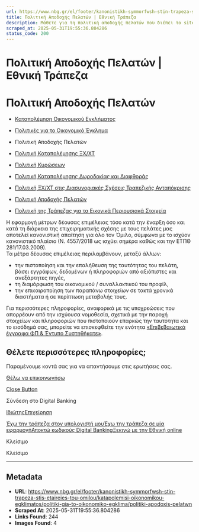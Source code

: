 ```yaml
---
url: https://www.nbg.gr/el/footer/kanonistikh-symmorfwsh-stin-trapeza-stis-etaireies-tou-omilou/katapolemisi-oikonomikou-egklimatos/politiki-gia-to-oikonomiko-egklima/politiki-apodoxis-pelatwn
title: Πολιτική Αποδοχής Πελατών | Εθνική Τράπεζα
description: Μάθετε για τη πολιτική αποδοχής πελατών που διέπει το site της Εθνικής Τράπεζας. Βρείτε περισσότερες πληροφορίες εδώ!
scraped_at: 2025-05-31T19:55:36.804286
status_code: 200
---
```


# Πολιτική Αποδοχής Πελατών | Εθνική Τράπεζα

# Πολιτική Αποδοχής Πελατών

  * [Καταπολέμηση Οικονομικού Εγκλήματος](/el/footer/kanonistikh-symmorfwsh-stin-trapeza-stis-etaireies-tou-omilou/katapolemisi-oikonomikou-egklimatos)
  * [Πολιτικές για το Οικονομικό Έγκλημα](/el/footer/kanonistikh-symmorfwsh-stin-trapeza-stis-etaireies-tou-omilou/katapolemisi-oikonomikou-egklimatos/politiki-gia-to-oikonomiko-egklima)
  * Πολιτική Αποδοχής Πελατών 

  * [Πολιτική Καταπολέμησης ΞΧ/ΧΤ](/el/footer/kanonistikh-symmorfwsh-stin-trapeza-stis-etaireies-tou-omilou/katapolemisi-oikonomikou-egklimatos/politiki-gia-to-oikonomiko-egklima/politiki-katapolemisis-ksx-xt)
  * [Πολιτική Κυρώσεων ](/el/footer/kanonistikh-symmorfwsh-stin-trapeza-stis-etaireies-tou-omilou/katapolemisi-oikonomikou-egklimatos/politiki-gia-to-oikonomiko-egklima/politiki-kurwsewn)
  * [Πολιτική Καταπολέμησης Δωροδοκίας και Διαφθοράς ](/el/footer/kanonistikh-symmorfwsh-stin-trapeza-stis-etaireies-tou-omilou/katapolemisi-oikonomikou-egklimatos/politiki-gia-to-oikonomiko-egklima/politiki-katapolemisis-dwrodokias-diafthoras)
  * [Πολιτική ΞΧ/ΧΤ στις Διασυνοριακές Σχέσεις Τραπεζικής Ανταπόκρισης](/el/footer/kanonistikh-symmorfwsh-stin-trapeza-stis-etaireies-tou-omilou/katapolemisi-oikonomikou-egklimatos/politiki-gia-to-oikonomiko-egklima/politikh-ksx-xt-diasynoriakwn-sxesewn-trapezikhs-antapokrishs)
  * [Πολιτική Αποδοχής Πελατών](/el/footer/kanonistikh-symmorfwsh-stin-trapeza-stis-etaireies-tou-omilou/katapolemisi-oikonomikou-egklimatos/politiki-gia-to-oikonomiko-egklima/politiki-apodoxis-pelatwn)
  * [Πολιτική της Τράπεζας για τα Εικονικά Περιουσιακά Στοιχεία](/el/footer/kanonistikh-symmorfwsh-stin-trapeza-stis-etaireies-tou-omilou/katapolemisi-oikonomikou-egklimatos/politiki-gia-to-oikonomiko-egklima/politikh-ths-trapezas-gia-ta-eikonika-perousiaka-stoixeia)

Η εφαρμογή μέτρων δέουσας επιμέλειας τόσο κατά την έναρξη όσο και κατά τη διάρκεια της επιχειρηματικής σχέσης με τους πελάτες μας αποτελεί κανονιστική απαίτηση για όλο τον Όμιλο, σύμφωνα με το ισχύον κανονιστικό πλαίσιο (Ν. 4557/2018 ως ισχύει σημέρα καθώς και την ΕΤΠΘ 281/17.03.2009).  
Τα μέτρα δέουσας επιμέλειας περιλαμβάνουν, μεταξύ άλλων:

  * την πιστοποίηση και την επαλήθευση της ταυτότητας του πελάτη, βάσει εγγράφων, δεδομένων ή πληροφοριών από αξιόπιστες και ανεξάρτητες πηγές,
  * τη διαμόρφωση του οικονομικού / συναλλακτικού του προφίλ,
  * την επικαιροποίηση των παραπάνω στοιχείων σε τακτά χρονικά διαστήματα ή σε περίπτωση μεταβολής τους.

Για περισσότερες πληροφορίες, αναφορικά με τις υποχρεώσεις που απορρέουν από την ισχύουσα νομοθεσία, σχετικά με την παροχή στοιχείων και πληροφοριών που πιστοποιούν επαρκώς την ταυτότητα και το εισόδημά σας, μπορείτε να επισκεφθείτε την ενότητα [«Επιβεβαιωτικά έγγραφα ΦΠ & Έντυπο Συστηθήκατε»](/el/footer/kanonistikh-symmorfwsh-stin-trapeza-stis-etaireies-tou-omilou/katapolemisi-oikonomikou-egklimatos/pistopoihsi-epalitheusi-tautotias-pelatwn/tautopoihsi-fusikwn-proswpwn).

## Θέλετε περισσότερες πληροφορίες;

Παραμένουμε κοντά σας για να απαντήσουμε στις ερωτήσεις σας.

[Θέλω να επικοινωνήσω](/el/footer/epikoinwnia)

[Close Button](#)

Σύνδεση στο Digital Banking

[Ιδιώτης](https://ibank.nbg.gr/web/?loginType=retail)[Επιχείρηση](https://ibank.nbg.gr/web/?loginType=corporate)

[Έχω την τράπεζα στον υπολογιστή μου](/el/idiwtes/kathimerines-sunallages/digital-banking/internet-banking)[Έχω την τράπεζα σε μία εφαρμογή](/el/idiwtes/kathimerines-sunallages/digital-banking/mobile-banking)[Αποκτώ κωδικούς Digital Banking](/el/idiwtes/kathimerines-sunallages/digital-banking/dunatotites-internet-mobile-banking/ekdosi-kwdikwn-digital-banking)[Ξεκινώ με την Εθνική online](/el/idiwtes/kathimerines-sunallages/digital-banking/ksekiniste-me-thn-ethniki-online)

Κλείσιμο

Κλείσιμο

---

## Metadata

- **URL**: https://www.nbg.gr/el/footer/kanonistikh-symmorfwsh-stin-trapeza-stis-etaireies-tou-omilou/katapolemisi-oikonomikou-egklimatos/politiki-gia-to-oikonomiko-egklima/politiki-apodoxis-pelatwn
- **Scraped At**: 2025-05-31T19:55:36.804286
- **Links Found**: 244
- **Images Found**: 4
